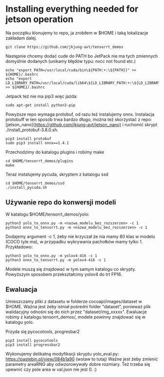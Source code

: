 # Installing everything needed for jetson operation

Na początku klonujemy to repo, ja zrobiłem w $HOME i taką lokalizacje zakładam dalej.
```
git clone https://github.com/jkjung-avt/tensorrt_demos
```
Następnie chcemy dodać cude do PATH bo JetPack nie ma tych zmiennych domyślnie dodanych
(unikamy błędów typu: nvcc not found etc.)
```
echo "export PATH=/usr/local/cuda/bin\${PATH:+:\${PATH}}" >> ${HOME}/.bashrc
echo "export LD_LIBRARY_PATH=/usr/local/cuda/lib64\${LD_LIBRARY_PATH:+:\${LD_LIBRARY_PATH}}" >> ${HOME}/.bashrc
```

Jetpack też nie ma pip3 więc jazda:
```
sudo apt-get install python3-pip
```

Powyższe repo wymaga protobuf, od razu też instalujemy onnx. Instalacja protobuff w ten sposób trwa bardzo długo, można też skorzystać z repo:
[jetson_nano]{https://github.com/jkjung-avt/jetson_nano} i ruchomić skrypt ./install_protobuf-3.8.0.sh.
```
pip3 install protobuf
sudo pip3 install onnx==1.4.1
```

Przechodzimy do katalogu plugins i robimy make
```
cd $HOME/tensorrt_demos/plugins
make 
```

Teraz instalujemy pycuda, skryptem z katalogu ssd
```
cd $HOME/tensorrt_demos/ssd
./install_pycuda.sh
```

## Używanie repo do konwersji modeli

W katalogu $HOME/tensorrt_demos/yolo:
```
python3 yolo_to_onnx.py -m <nazwa_modelu_bez_rozszerzen> -c 1 
python3 onnx_to_tensorrt.py -m <nazwa_modelu_bez_rozszerzen> -c 1
```
Dodajemy argument -c 1, żeby nie krzyczał że nia mamy 80 klas w modelu (COCO tyle ma), w przypadku wykrywania pachołków mamy tylko 1. 
Przykładowo: 
```
python3 yolo_to_onnx.py -m yolov4-416 -c 1 
python3 onnx_to_tensorrt.py -m yolov4-416 -c 1
```
Modele muszą się znajdować w tym samym katalogu co skrypty. Powyższym sposobem przekształcimy yolov4 do trt FP16.

## Ewaluacja
Umieszczamy pliki z datasetu w folderze cocoapi/images/dataset w $HOME. Ważna jest żeby istniał pośredni folder "dataset", ponieważ plik walidacyjny odnośni się do nich przez "dataset/img_xxxxx". 
Ewaluacje robimy z katalogu tensorrt_demos/, modele powinny znajdować się w katalogu yolo.

Przyda się pycocotools, progresbar2 
```
pip3 install pycocotools
pip3 install progressbar2
```

Wykonujemy delikatną modyfikacji skryptu yolo_eval.py: https://pastebin.pl/view/084b1a90 (wstaw to tutaj)
Ważne jest żeby zmienić parametry areaRNG aby odwzorowywały dobre rozmiary. 
Też trzeba się upewnić czy pole area w val.json nie jest 0. :) 


<!-- Pycocotools może nie chcieć się instalować z pipa wtedy: -->
<!-- ``` -->
<!-- pip3 install cython -->
<!-- git clone https://github.com/cocodataset/cocoapi -->
<!-- cd $HOME/cocoapi/PythonAPI -->
<!-- sudo make install  -->
<!-- ``` -->
